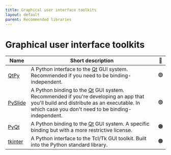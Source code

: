 ```yaml
---
title: Graphical user interface toolkits
layout: default
parent: Recommended libraries
---
```


# Graphical user interface toolkits

| Name      | Short description                                                                                                                                                                           | 🚦  |
| --------- | ------------------------------------------------------------------------------------------------------------------------------------------------------------------------------------------- | :-: |
| [QtPy]    | A Python interface to the [Qt] GUI system. Recommended if you need to be binding-independent.                                                                                               | 🟢  |
| [PySlide] | A Python binding to the [Qt] GUI system. Recommended if you're developing an app that you'll build and distribute as an executable. In which case you don't need to be binding-independent. | 🟢  |
| [PyQt]    | A Python binding to the [Qt] GUI system. A specific binding but with a more restrictive license.                                                                                            | 🟠  |
| [tkinter] | A Python interface to the Tcl/Tk GUI toolkit. Built into the Python standard library.                                                                                                       | 🟠  |

<!-- URLS used above -->

[tkinter]: https://docs.python.org/3/library/tkinter.html
[Qt]: https://www.qt.io/
[QtPy]: https://github.com/spyder-ide/qtpy
[PySlide]: https://wiki.qt.io/Qt_for_Python
[PyQt]: https://wiki.python.org/moin/PyQt
